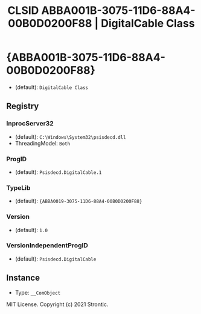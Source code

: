 ﻿---
title: "CLSID ABBA001B-3075-11D6-88A4-00B0D0200F88 | DigitalCable Class"
excerpt: What is COM-Object CLSID ABBA001B-3075-11D6-88A4-00B0D0200F88?
---

# {ABBA001B-3075-11D6-88A4-00B0D0200F88}

* (default): `DigitalCable Class`

## Registry


### InprocServer32

* (default): `C:\Windows\System32\psisdecd.dll`
* ThreadingModel: `Both`

### ProgID

* (default): `Psisdecd.DigitalCable.1`

### TypeLib

* (default): `{ABBA0019-3075-11D6-88A4-00B0D0200F88}`

### Version

* (default): `1.0`

### VersionIndependentProgID

* (default): `Psisdecd.DigitalCable`

## Instance

* Type: `__ComObject`

MIT License. Copyright (c) 2021 Strontic.


